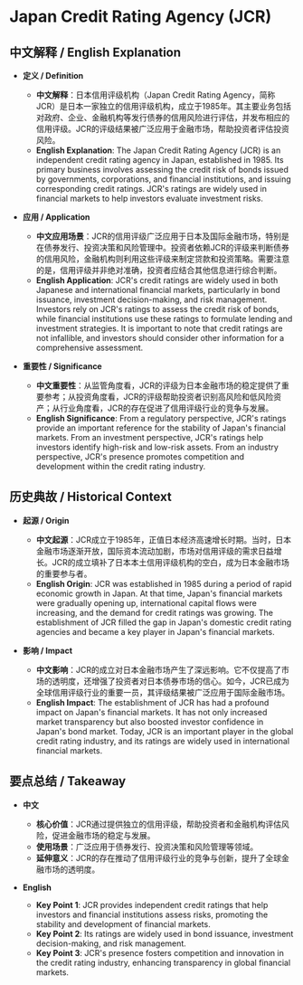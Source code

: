 # Japan Credit Rating Agency (JCR)

## 中文解释 / English Explanation

* **定义 / Definition**  
  - **中文解释**：日本信用评级机构（Japan Credit Rating Agency，简称JCR）是日本一家独立的信用评级机构，成立于1985年。其主要业务包括对政府、企业、金融机构等发行债券的信用风险进行评估，并发布相应的信用评级。JCR的评级结果被广泛应用于金融市场，帮助投资者评估投资风险。  
  - **English Explanation**: The Japan Credit Rating Agency (JCR) is an independent credit rating agency in Japan, established in 1985. Its primary business involves assessing the credit risk of bonds issued by governments, corporations, and financial institutions, and issuing corresponding credit ratings. JCR's ratings are widely used in financial markets to help investors evaluate investment risks.

* **应用 / Application**  
  - **中文应用场景**：JCR的信用评级广泛应用于日本及国际金融市场，特别是在债券发行、投资决策和风险管理中。投资者依赖JCR的评级来判断债券的信用风险，金融机构则利用这些评级来制定贷款和投资策略。需要注意的是，信用评级并非绝对准确，投资者应结合其他信息进行综合判断。  
  - **English Application**: JCR's credit ratings are widely used in both Japanese and international financial markets, particularly in bond issuance, investment decision-making, and risk management. Investors rely on JCR's ratings to assess the credit risk of bonds, while financial institutions use these ratings to formulate lending and investment strategies. It is important to note that credit ratings are not infallible, and investors should consider other information for a comprehensive assessment.

* **重要性 / Significance**  
  - **中文重要性**：从监管角度看，JCR的评级为日本金融市场的稳定提供了重要参考；从投资角度看，JCR的评级帮助投资者识别高风险和低风险资产；从行业角度看，JCR的存在促进了信用评级行业的竞争与发展。  
  - **English Significance**: From a regulatory perspective, JCR's ratings provide an important reference for the stability of Japan's financial markets. From an investment perspective, JCR's ratings help investors identify high-risk and low-risk assets. From an industry perspective, JCR's presence promotes competition and development within the credit rating industry.

## 历史典故 / Historical Context

* **起源 / Origin**  
  - **中文起源**：JCR成立于1985年，正值日本经济高速增长时期。当时，日本金融市场逐渐开放，国际资本流动加剧，市场对信用评级的需求日益增长。JCR的成立填补了日本本土信用评级机构的空白，成为日本金融市场的重要参与者。  
  - **English Origin**: JCR was established in 1985 during a period of rapid economic growth in Japan. At that time, Japan's financial markets were gradually opening up, international capital flows were increasing, and the demand for credit ratings was growing. The establishment of JCR filled the gap in Japan's domestic credit rating agencies and became a key player in Japan's financial markets.

* **影响 / Impact**  
  - **中文影响**：JCR的成立对日本金融市场产生了深远影响。它不仅提高了市场的透明度，还增强了投资者对日本债券市场的信心。如今，JCR已成为全球信用评级行业的重要一员，其评级结果被广泛应用于国际金融市场。  
  - **English Impact**: The establishment of JCR has had a profound impact on Japan's financial markets. It has not only increased market transparency but also boosted investor confidence in Japan's bond market. Today, JCR is an important player in the global credit rating industry, and its ratings are widely used in international financial markets.

## 要点总结 / Takeaway

* **中文**  
  - **核心价值**：JCR通过提供独立的信用评级，帮助投资者和金融机构评估风险，促进金融市场的稳定与发展。  
  - **使用场景**：广泛应用于债券发行、投资决策和风险管理等领域。  
  - **延伸意义**：JCR的存在推动了信用评级行业的竞争与创新，提升了全球金融市场的透明度。

* **English**  
  - **Key Point 1**: JCR provides independent credit ratings that help investors and financial institutions assess risks, promoting the stability and development of financial markets.  
  - **Key Point 2**: Its ratings are widely used in bond issuance, investment decision-making, and risk management.  
  - **Key Point 3**: JCR's presence fosters competition and innovation in the credit rating industry, enhancing transparency in global financial markets.